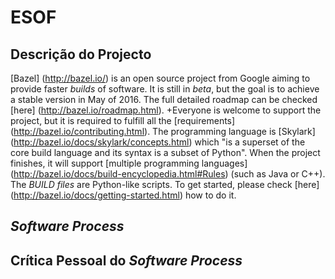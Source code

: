 # ESOF #


## Descrição do Projecto ##

[Bazel] (http://bazel.io/) is an open source project from Google aiming to provide faster _builds_ of software. It is still in _beta_, but the goal is to achieve a stable version in May of 2016. The full detailed roadmap can be checked [here] (http://bazel.io/roadmap.html).
+Everyone is welcome to support the project, but it is required to fulfill all the [requirements] (http://bazel.io/contributing.html). The programming language is [Skylark] (http://bazel.io/docs/skylark/concepts.html) which "is a superset of the core build language and its syntax is a subset of Python". When the project finishes, it will support [multiple programming languages] (http://bazel.io/docs/build-encyclopedia.html#Rules) (such as Java or C++). The _BUILD files_ are Python-like scripts. To get started, please check [here] (http://bazel.io/docs/getting-started.html) how to do it.

## _Software Process_ ##


## Crítica Pessoal do _Software Process_ ##